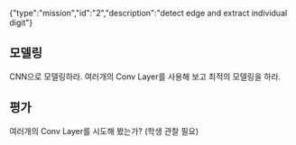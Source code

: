 {"type":"mission","id":"2","description":"detect edge and extract individual digit"}
## 모델링
CNN으로 모델링하라. 여러개의 Conv Layer를 사용해 보고 최적의 모델링을 하라.
## 평가
여러개의 Conv Layer를 시도해 봤는가? (학생 관찰 필요)
